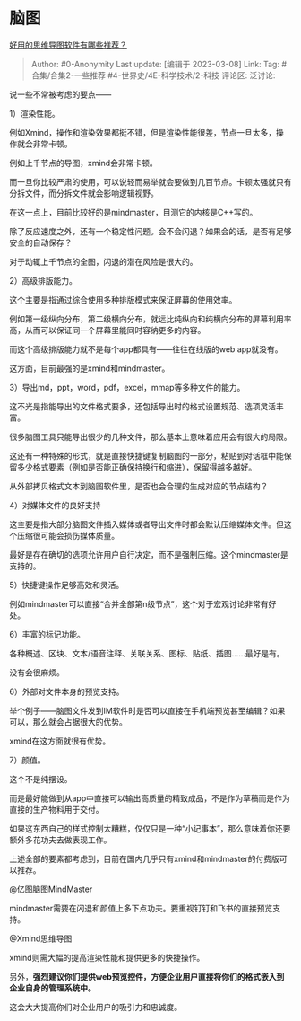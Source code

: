 # 脑图
[好用的思维导图软件有哪些推荐？](https://www.zhihu.com/question/19767007/answer/2927103704)

> Author: #0-Anonymity
> Last update: [编辑于 2023-03-08]
> Link:
> Tag: #合集/合集2-一些推荐 #4-世界史/4E-科学技术/2-科技
> 评论区:
> 泛讨论:

说一些不常被考虑的要点——

1）渲染性能。

例如Xmind，操作和渲染效果都挺不错，但是渲染性能很差，节点一旦太多，操作就会非常卡顿。

例如上千节点的导图，xmind会非常卡顿。

而一旦你比较严肃的使用，可以说轻而易举就会要做到几百节点。卡顿太强就只有分拆文件，而分拆文件就会影响逻辑视野。

在这一点上，目前比较好的是mindmaster，目测它的内核是C++写的。

除了反应速度之外，还有一个稳定性问题。会不会闪退？如果会的话，是否有足够安全的自动保存？

对于动辄上千节点的全图，闪退的潜在风险是很大的。

2）高级排版能力。

这个主要是指通过综合使用多种排版模式来保证屏幕的使用效率。

例如第一级纵向分布，第二级横向分布，就远比纯纵向和纯横向分布的屏幕利用率高，从而可以保证同一个屏幕里能同时容纳更多的内容。

而这个高级排版能力就不是每个app都具有——往往在线版的web app就没有。

这方面，目前最强的是xmind和mindmaster。

3）导出md，ppt，word，pdf，excel，mmap等多种文件的能力。

这不光是指能导出的文件格式要多，还包括导出时的格式设置规范、选项灵活丰富。

很多脑图工具只能导出很少的几种文件，那么基本上意味着应用会有很大的局限。

这还有一种特殊的形式，就是直接快捷键复制脑图的一部分，粘贴到对话框中能保留多少格式要素（例如是否能正确保持换行和缩进），保留得越多越好。

从外部拷贝格式文本到脑图软件里，是否也会合理的生成对应的节点结构？

4）对媒体文件的良好支持

这主要是指大部分脑图文件插入媒体或者导出文件时都会默认压缩媒体文件。但这个压缩很可能会损伤媒体质量。

最好是存在确切的选项允许用户自行决定，而不是强制压缩。这个mindmaster是支持的。

5）快捷键操作足够高效和灵活。

例如mindmaster可以直接“合并全部第n级节点”，这个对于宏观讨论非常有好处。

6）丰富的标记功能。

各种概述、区块、文本/语音注释、关联关系、图标、贴纸、插图……最好是有。

没有会很麻烦。

6）外部对文件本身的预览支持。

举个例子——脑图文件发到IM软件时是否可以直接在手机端预览甚至编辑？如果可以，那么就会占据很大的优势。

xmind在这方面就很有优势。

7）颜值。

这个不是纯摆设。

而是最好能做到从app中直接可以输出高质量的精致成品，不是作为草稿而是作为直接的生产物料用于交付。

如果这东西自己的样式控制太糟糕，仅仅只是一种“小记事本”，那么意味着你还要额外多花功夫去做表现工作。

上述全部的要素都考虑到，目前在国内几乎只有xmind和mindmaster的付费版可以推荐。

@亿图脑图MindMaster

mindmaster需要在闪退和颜值上多下点功夫。要重视钉钉和飞书的直接预览支持。

@Xmind思维导图

xmind则需大幅的提高渲染性能和提供更多的快捷操作。

另外，**强烈建议你们提供web预览控件，方便企业用户直接将你们的格式嵌入到企业自身的管理系统中。**

这会大大提高你们对企业用户的吸引力和忠诚度。
